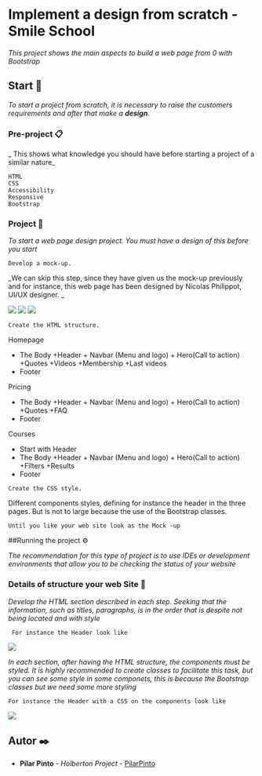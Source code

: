 # Implement a design from scratch - Smile School

_This project shows the main aspects to build a web page from 0 with Bootstrap_

## Start 🚀

_To start a project from scratch, it is necessary to raise the customers requirements and after that make a **design**._




### Pre-project 📋

_
This shows what knowledge you should have before starting a project of a similar nature_

```
HTML
CSS
Accessibility
Responsive
Bootstrap
```

### Project 🔧

_To start a web page design project. You must have a design of this before you start_



```
Develop a mock-up.
```
_We can skip this step, since they have given us the mock-up previously and for instance, this web page has been designed by Nicolas Philippot, UI/UX designer. _

![](https://i.ibb.co/wzSmLzr/mock1.png)
![](https://i.ibb.co/ncC1h4b/mock2.png)
![](https://i.ibb.co/VWp5nQN/mock3.png)

```
Create the HTML structure.
```
Homepage
+ The Body
	+Header
    	+ Navbar (Menu and logo)
    	+ Hero(Call to action)
	+Quotes
	+Videos
	+Membership
	+Last videos
+ Footer
	

Pricing
+ The Body
	+Header
    	+ Navbar (Menu and logo)
    	+ Hero(Call to action)
	+Quotes
	+FAQ
+ Footer

Courses
+ Start with Header
+ The Body
	+Header
    	+ Navbar (Menu and logo)
    	+ Hero(Call to action)
	+Filters
	+Results
+ Footer

```
Create the CSS style.
```
Different components styles, defining for instance the header in the three pages. But is not to large because the use of the Bootstrap classes.

```
Until you like your web site look as the Mock -up
```


##Running the project  ⚙️

_The recommendation for this type of project is to use IDEs or development environments that allow you to be checking the status of your website_


### Details of structure your web Site 🔩

_Develop the HTML section described in each step. Seeking that the information, such as titles, paragraphs, is in the order that is despite not being located and with style_

```
 For instance the Header look like
 ```
 ![](https://i.ibb.co/5LgVyn7/nocss.png)

_In each section, after having the HTML structure, the components must be styled. It is highly recommended to create classes to facilitate this task, but you can see some style in some componets, this is because the Bootstrap classes but we need some more styling_
```
For instance the Header with a CSS on the components look like
```

![](https://i.ibb.co/QN5cN7D/sicss.png)



## Autor ✒️


* **Pilar Pinto** - *Holberton Project* - [PilarPinto](https://github.com/PilarPinto)
